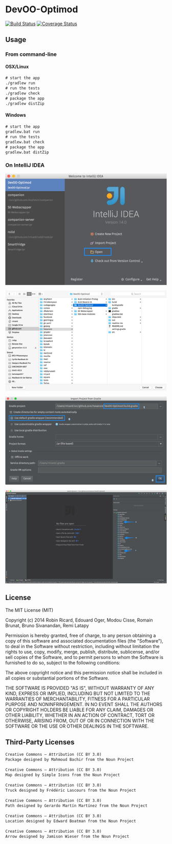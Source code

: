 DevOO-Optimod
=============

[![Build Status](https://travis-ci.org/hexanom/DevOO-Optimod.svg?branch=master)](https://travis-ci.org/hexanom/DevOO-Optimod)
[![Coverage Status](https://coveralls.io/repos/hexanom/DevOO-Optimod/badge.png)](https://coveralls.io/r/hexanom/DevOO-Optimod)

Usage
-----

### From command-line

#### OSX/Linux

```shell
# start the app
./gradlew run
# run the tests
./gradlew check
# package the app
./gradlew distZip
```

#### Windows

```shell
# start the app
gradlew.bat run
# run the tests
gradlew.bat check
# package the app
gradlew.bat distZip
```

### On IntelliJ IDEA

![Intellij Lauch: select Open](readme-res/IJ-Start.jpg)

![Finder: select Project](readme-res/IJ-Finder.jpg)

![Intellij Import: ensure you use the gradle wrapper](readme-res/IJ-Import.jpg)

![Intellij Launch: use the gradle panel](readme-res/IJ-Launch.jpg)

License
-------

The MIT License (MIT)

Copyright (c) 2014 Robin Ricard, Edouard Oger, Modou Cisse, Romain Brunat, Bruno Sivanandan, Remi Latapy

Permission is hereby granted, free of charge, to any person obtaining a copy
of this software and associated documentation files (the "Software"), to deal
in the Software without restriction, including without limitation the rights
to use, copy, modify, merge, publish, distribute, sublicense, and/or sell
copies of the Software, and to permit persons to whom the Software is
furnished to do so, subject to the following conditions:

The above copyright notice and this permission notice shall be included in
all copies or substantial portions of the Software.

THE SOFTWARE IS PROVIDED "AS IS", WITHOUT WARRANTY OF ANY KIND, EXPRESS OR
IMPLIED, INCLUDING BUT NOT LIMITED TO THE WARRANTIES OF MERCHANTABILITY,
FITNESS FOR A PARTICULAR PURPOSE AND NONINFRINGEMENT. IN NO EVENT SHALL THE
AUTHORS OR COPYRIGHT HOLDERS BE LIABLE FOR ANY CLAIM, DAMAGES OR OTHER
LIABILITY, WHETHER IN AN ACTION OF CONTRACT, TORT OR OTHERWISE, ARISING FROM,
OUT OF OR IN CONNECTION WITH THE SOFTWARE OR THE USE OR OTHER DEALINGS IN
THE SOFTWARE.


Third-Party Licenses
--------------------

    Creative Commons – Attribution (CC BY 3.0)
    Package designed by Mahmoud Bachir from the Noun Project

    Creative Commons – Attribution (CC BY 3.0)
    Map designed by Simple Icons from the Noun Project

    Creative Commons – Attribution (CC BY 3.0)
    Truck designed by Frédéric Lascours from the Noun Project

    Creative Commons – Attribution (CC BY 3.0)
    Path designed by Gerardo Martín Martínez from the Noun Project

    Creative Commons – Attribution (CC BY 3.0)
    Location designed by Edward Boatman from the Noun Project

    Creative Commons – Attribution (CC BY 3.0)
    Arrow designed by Jamison Wieser from the Noun Project


